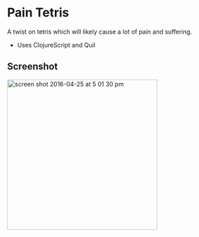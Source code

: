 # Pain Tetris

A twist on tetris which will likely cause a lot of pain and suffering.

  * Uses ClojureScript and Quil

## Screenshot
<img width="350" alt="screen shot 2016-04-25 at 5 01 30 pm" src="https://cloud.githubusercontent.com/assets/4379046/14802739/07cd1cf0-0b08-11e6-8fce-b0d2fa6bb79c.png">
